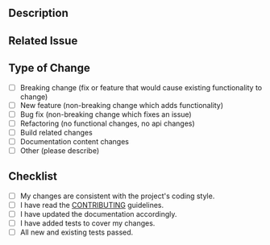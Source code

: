 ## Description

<!-- Describe the changes in this pull request. -->

## Related Issue

<!-- If this pull request is related to an issue, please link to the issue here. -->

## Type of Change

<!-- What type of change does this pull request introduce? Please check the one that applies. -->

- [ ] Breaking change (fix or feature that would cause existing functionality to change)
- [ ] New feature (non-breaking change which adds functionality)
- [ ] Bug fix (non-breaking change which fixes an issue)
- [ ] Refactoring (no functional changes, no api changes)
- [ ] Build related changes
- [ ] Documentation content changes
- [ ] Other (please describe)

## Checklist

<!-- Please check the following items before submitting a pull request. -->

- [ ] My changes are consistent with the project's coding style.
- [ ] I have read the [CONTRIBUTING](/CONTRIBUTING.md) guidelines.
- [ ] I have updated the documentation accordingly.
- [ ] I have added tests to cover my changes.
- [ ] All new and existing tests passed.

